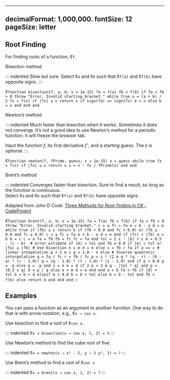 ---------------
decimalFormat: 1,000,000.
fontSize: 12
pageSize: letter
---------------

## Root Finding

For finding roots of a function, ¢` f `.

Bisection method

::: indented
Slow but sure. Select ¢` a ` and ¢` b ` such that ¢` f(a) ` and ¢` f(b) ` have
opposite signs. 
:::

¢` function bisection(f, a, b; ε = 1e-15)
    fa = f(a)
    fb = f(b)
    if fa × fb > 0 throw "Error. Invalid starting bracket."
    while true
        x = (a + b) / 2
        fx = f(x)
        if |fx| ≤ ε return x
        if sign(fa) == sign(fx)
            a = x
        else
            b = x
        end
    end
end `

Newton’s method

::: indented
Much faster than bisection when it works. Sometimes it does not converge. It’s
not a good idea to use Newton’s method for a periodic function. It will freeze
the browser tab.

Input the function _f_, its first derivative _f_ ′, and a starting guess. The
_ε_  is optional.
:::

¢` function newton(f, fPrime, guess; ε = 1e-15)
    x = guess
    while true
        fx = f(x)
        if |fx| ≤ ε return x
        x = x - fx / fPrime(x)
    end
end `

Brent’s method

::: indented
Converges faster than bisection. Sure to find a result, so long as the function
is continuous.\
Select ¢` a ` and ¢` b ` such that ¢` f(a) ` and ¢` f(b) ` have opposite signs.

Adapted from John D Cook: [Three Methods for Root-finding in C# -
CodeProject][1]

¢` function brent(f, a, b; ε = 1e-15)
    fa = f(a)
    fb = f(b)
    if fa × fb > 0 throw "Error. Invalid starting bracket."
    c = a
    fc = fa
    e = b - a
    d = e
    while true
        if |fb| ≤ ε return b
        if (fb > 0.0 and fc > 0.0) or (fb ≤ 0.0 and fc ≤ 0.0)
            c = a
            fc = fa
            e = b - a
            d = e
        end
        if |fc| < |fb|
            a = b
            b = c
            c = a
            fa = fb
            fb = fc
            fc = fa
        end
        tol = 2 ε · |b| + ε
        m = 0.5 · (c - b)  # error estimate
        if |m| > tol and fb ≠ 0.0
            if |e| < tol or |fa| ≤ |fb|
                # Use bisection
                e = m
                d = e
            else
                s = fb / fa
                if a == c
                    # linear intepolation
                    p = 2 m s
                    q = 1.0 - s
                else
                    # Inverse quadratic interpolation
                    q = fa / fc
                    r = fb / fc
                    p = s * (2 m q * (q - r) - (b - a) * (r - 1.0))
                    q = (q - 1.0) * (r - 1.0) * (s - 1.0)
                end
                if p > 0.0
                    q = -q
                else
                    p = -p
                end
                s = e
                e = d
                if 2 p < 3 m q - |tol * q| and p < |0.5 s q|
                    d = p / q
                else
                    e = m
                    d = e
                end
            end
            a = b
            fa = fb
            if |d| > tol
                b = b + d
            elseif m > 0.0
                b = b + tol
            else
                b = b - tol
            end
            fb = f(b)
        else
          return b
        end
    end
end `
:::

## Examples

You can pass a function as an argument to another function. One way to do that
is with arrow notation, e.g., ¢` x → cos x `.

Use bisection to find a root of ¢` cos x `.

::: indented
¢` x = bisection(x → cos x, 1, 2) = % `
:::

Use Newton’s method to find the cube root of five.

::: indented
¢` x = newton(x → x³ - 5, y → 3 y², 1) = ? `
:::

Use Brent’s method to find a root of ¢` cos x `

::: indented
¢` x = brent(x → cos x, 1, 2) = ? `
:::


[1]: https://www.codeproject.com/Articles/79541/Three-Methods-for-Root-finding-in-C
